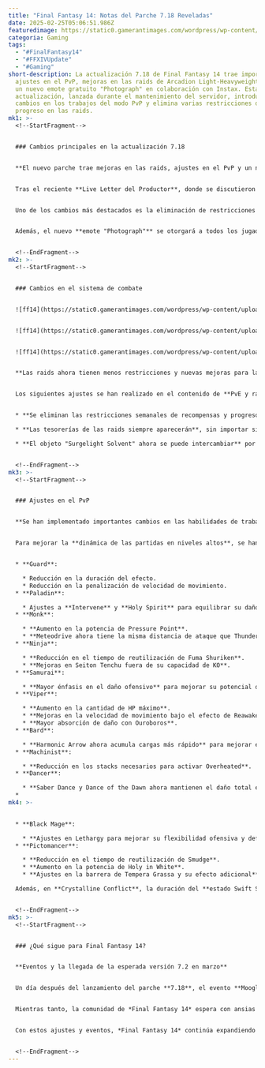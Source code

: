 ```yaml
---
title: "Final Fantasy 14: Notas del Parche 7.18 Reveladas"
date: 2025-02-25T05:06:51.986Z
featuredimage: https://static0.gamerantimages.com/wordpress/wp-content/uploads/2025/02/final-fantasy-14-dawntrail-ohokaliy-emote-pelupelu-quest-reward.jpg?q=70&fit=crop&w=1140&h=&dpr=1
categoria: Gaming
tags:
  - "#FinalFantasy14"
  - "#FFXIVUpdate"
  - "#Gaming"
short-description: La actualización 7.18 de Final Fantasy 14 trae importantes
  ajustes en el PvP, mejoras en las raids de Arcadion Light-Heavyweight Savage y
  un nuevo emote gratuito "Photograph" en colaboración con Instax. Esta
  actualización, lanzada durante el mantenimiento del servidor, introduce
  cambios en los trabajos del modo PvP y elimina varias restricciones de
  progreso en las raids.
mk1: >-
  <!--StartFragment-->


  ### Cambios principales en la actualización 7.18


  **El nuevo parche trae mejoras en las raids, ajustes en el PvP y un nuevo emote gratuito**


  Tras el reciente **Live Letter del Productor**, donde se discutieron las novedades de la versión **7.2: Seekers of Eternity**, Square Enix ha lanzado una actualización intermedia para **equilibrar trabajos en PvP, mejorar las raids y optimizar la infraestructura de los servidores**.


  Uno de los cambios más destacados es la eliminación de restricciones en las raids **Arcadion Light-Heavyweight Savage**, permitiendo a los jugadores **acceder a cualquier encuentro sin necesidad de progresión previa** y sin límite en la cantidad de tokens semanales.


  Además, el nuevo **emote "Photograph"** se otorgará a todos los jugadores tras el mantenimiento, como parte de una colaboración con **Instax**, y coincidirá con un evento de fotografía en redes sociales del **26 de febrero al 23 de marzo**.


  <!--EndFragment-->
mk2: >-
  <!--StartFragment-->


  ### Cambios en el sistema de combate


  ![ff14](https://static0.gamerantimages.com/wordpress/wp-content/uploads/2024/08/monowheel-s1-mount-from-the-arcadion-raid-tier-in-final-fantasy-14.jpg?q=49&fit=crop&w=750&h=422&dpr=2 "ff14")


  ![ff14](https://static0.gamerantimages.com/wordpress/wp-content/uploads/2025/02/final-fantasy-14-instax-camera-emote-miqote.jpg?q=49&fit=crop&w=750&h=422&dpr=2 "ff14")


  ![ff14](https://static0.gamerantimages.com/wordpress/wp-content/uploads/2024/07/final-fantasy-14-dawntrail-arcadion-eutrope-wicked-thunder.jpg?q=49&fit=crop&w=750&h=422&dpr=2 "ff14")


  **Las raids ahora tienen menos restricciones y nuevas mejoras para las armas**


  Los siguientes ajustes se han realizado en el contenido de **PvE y raids**:


  * **Se eliminan las restricciones semanales de recompensas y progreso** en **Arcadion Light-Heavyweight Savage**.

  * **Las tesorerías de las raids siempre aparecerán**, sin importar si algún miembro del equipo ya ha completado el encuentro.

  * **El objeto "Surgelight Solvent" ahora se puede intercambiar** por monedas **Ordelle Coin** obtenidas en la raid de alianza **Jeuno: The First Walk**, permitiendo mejorar las armas **Quetzali** del nivel **720 al 730**.


  <!--EndFragment-->
mk3: >-
  <!--StartFragment-->


  ### Ajustes en el PvP


  **Se han implementado importantes cambios en las habilidades de trabajo y en Crystalline Conflict**


  Para mejorar la **dinámica de las partidas en niveles altos**, se han realizado los siguientes ajustes en **trabajos del PvP**:


  * **Guard**:

    * Reducción en la duración del efecto.
    * Reducción en la penalización de velocidad de movimiento.
  * **Paladin**:

    * Ajustes a **Intervene** y **Holy Spirit** para equilibrar su daño explosivo y durabilidad.
  * **Monk**:

    * **Aumento en la potencia de Pressure Point**.
    * **Meteodrive ahora tiene la misma distancia de ataque que Thunderclap**.
  * **Ninja**:

    * **Reducción en el tiempo de reutilización de Fuma Shuriken**.
    * **Mejoras en Seiton Tenchu fuera de su capacidad de KO**.
  * **Samurai**:

    * **Mayor énfasis en el daño ofensivo** para mejorar su potencial de KO.
  * **Viper**:

    * **Aumento en la cantidad de HP máximo**.
    * **Mejoras en la velocidad de movimiento bajo el efecto de Reawakened**.
    * **Mayor absorción de daño con Ouroboros**.
  * **Bard**:

    * **Harmonic Arrow ahora acumula cargas más rápido** para mejorar el daño.
  * **Machinist**:

    * **Reducción en los stacks necesarios para activar Overheated**.
  * **Dancer**:

    * **Saber Dance y Dance of the Dawn ahora mantienen el daño total en el objetivo principal** sin importar cuántos enemigos sean alcanzados.
  *
mk4: >-
  

  * **Black Mage**:

    * **Ajustes en Lethargy para mejorar su flexibilidad ofensiva y defensiva**.
  * **Pictomancer**:

    * **Reducción en el tiempo de reutilización de Smudge**.
    * **Aumento en la potencia de Holy in White**.
    * **Ajustes en la barrera de Tempera Grassa y su efecto adicional**.

  Además, en **Crystalline Conflict**, la duración del **estado Swift Sprint** ha sido ajustada en las arenas **The Palistra** y **The Volcanic Heart** para mejorar la fluidez del juego.


  <!--EndFragment-->
mk5: >-
  <!--StartFragment-->


  ### ¿Qué sigue para Final Fantasy 14?


  **Eventos y la llegada de la esperada versión 7.2 en marzo**


  Un día después del lanzamiento del parche **7.18**, el evento **Moogle Treasure Trove** regresará con **nuevas recompensas cosméticas**.


  Mientras tanto, la comunidad de *Final Fantasy 14* espera con ansias la gran actualización **7.2**, que traerá **nuevas misiones, raids y cambios importantes en el sistema de combate**.


  Con estos ajustes y eventos, *Final Fantasy 14* continúa expandiendo su mundo y ofreciendo más opciones para sus jugadores a medida que se acerca el lanzamiento de su próximo gran parche.


  <!--EndFragment-->
---
```

